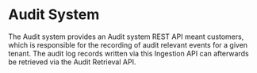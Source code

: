 # Audit System
The Audit system provides an Audit system REST API meant customers, which is responsible for the recording of audit relevant events for a given tenant. The audit log records written via this Ingestion API can afterwards be retrieved via the Audit Retrieval API.
